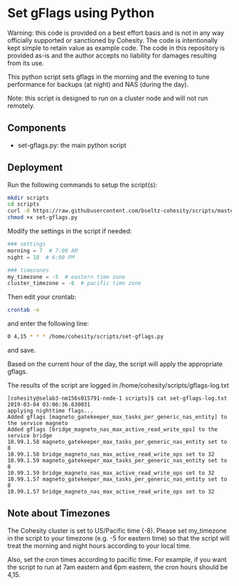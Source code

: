 # Set gFlags using Python

Warning: this code is provided on a best effort basis and is not in any way officially supported or sanctioned by Cohesity. The code is intentionally kept simple to retain value as example code. The code in this repository is provided as-is and the author accepts no liability for damages resulting from its use.

This python script sets gflags in the morning and the evening to tune performance for backups (at night) and NAS (during the day). 

Note: this script is designed to run on a cluster node and will not run remotely.

## Components

* set-gflags.py: the main python script

## Deployment

Run the following commands to setup the script(s):
```bash
mkdir scripts
cd scripts
curl -O https://raw.githubusercontent.com/bseltz-cohesity/scripts/master/python/set-gflags/set-gflags.py
chmod +x set-gflags.py
```
Modify the settings in the script if needed:
```python
### settings
morning = 7  # 7:00 AM
night = 18  # 6:00 PM

### timezones
my_timezone = -5  # eastern time zone
cluster_timezone = -8  # pacific time zone
```

Then edit your crontab:
```bash
crontab -e
```
and enter the following line:
```bash
0 4,15 * * * /home/cohesity/scripts/set-gflags.py
```
and save.

Based on the current hour of the day, the script will apply the appropriate gflags.

The results of the script are logged in /home/cohesity/scripts/gflags-log.txt
```text
[cohesity@selab3-nm156s015791-node-1 scripts]$ cat set-gflags-log.txt
2019-03-04 03:06:36.630031
applying nighttime flags...
Added gflags [magneto_gatekeeper_max_tasks_per_generic_nas_entity] to the service magneto
Added gflags [bridge_magneto_nas_max_active_read_write_ops] to the service bridge
10.99.1.58 magneto_gatekeeper_max_tasks_per_generic_nas_entity set to 8
10.99.1.58 bridge_magneto_nas_max_active_read_write_ops set to 32
10.99.1.59 magneto_gatekeeper_max_tasks_per_generic_nas_entity set to 8
10.99.1.59 bridge_magneto_nas_max_active_read_write_ops set to 32
10.99.1.57 magneto_gatekeeper_max_tasks_per_generic_nas_entity set to 8
10.99.1.57 bridge_magneto_nas_max_active_read_write_ops set to 32
```
## Note about Timezones
The Cohesity cluster is set to US/Pacific time (-8). Please set my_timezone in the script to your timezone (e.g. -5 for eastern time) so that the script will treat the morning and night hours according to your local time.

Also, set the cron times according to pacific time. For example, if you want the script to run at 7am eastern and 6pm eastern, the cron hours should be 4,15.



